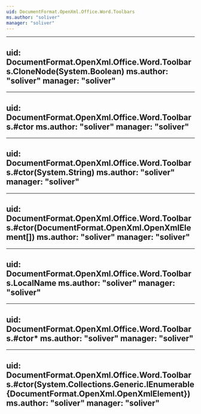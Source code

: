 ```yaml
---
uid: DocumentFormat.OpenXml.Office.Word.Toolbars
ms.author: "soliver"
manager: "soliver"
---
```


---
uid: DocumentFormat.OpenXml.Office.Word.Toolbars.CloneNode(System.Boolean)
ms.author: "soliver"
manager: "soliver"
---

---
uid: DocumentFormat.OpenXml.Office.Word.Toolbars.#ctor
ms.author: "soliver"
manager: "soliver"
---

---
uid: DocumentFormat.OpenXml.Office.Word.Toolbars.#ctor(System.String)
ms.author: "soliver"
manager: "soliver"
---

---
uid: DocumentFormat.OpenXml.Office.Word.Toolbars.#ctor(DocumentFormat.OpenXml.OpenXmlElement[])
ms.author: "soliver"
manager: "soliver"
---

---
uid: DocumentFormat.OpenXml.Office.Word.Toolbars.LocalName
ms.author: "soliver"
manager: "soliver"
---

---
uid: DocumentFormat.OpenXml.Office.Word.Toolbars.#ctor*
ms.author: "soliver"
manager: "soliver"
---

---
uid: DocumentFormat.OpenXml.Office.Word.Toolbars.#ctor(System.Collections.Generic.IEnumerable{DocumentFormat.OpenXml.OpenXmlElement})
ms.author: "soliver"
manager: "soliver"
---
